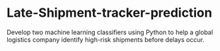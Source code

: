 # Late-Shipment-tracker-prediction
Develop two machine learning classifiers using Python to help a global logistics company identify high-risk shipments before delays occur.
